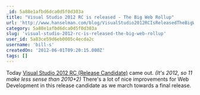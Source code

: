 ```yaml
---
_id: 5a88e1afbd6dca0d5f0d303a
title: "Visual Studio 2012 RC is released - The Big Web Rollup"
url: 'http://www.hanselman.com/blog/VisualStudio2012RCIsReleasedTheBigWebRollup.aspx'
category: 5a88e1afbd6dca0d5f0d303a
slug: 'visual-studio-2012-rc-is-released-the-big-web-rollup'
user_id: 5a83ce59d6eb0005c4ecda2c
username: 'bill-s'
createdOn: '2012-06-01T09:20:15.000Z'
tags: []
---
```


Today <a href="http://go.microsoft.com/fwlink/?LinkId=240160">Visual Studio 2012 RC (Release Candidate)</a> came out. <em>(It's 2012, so 11 make less sense than 2010+2)</em> There's a lot of nice improvements for Web Development in this release candidate as we march towards a final release.
